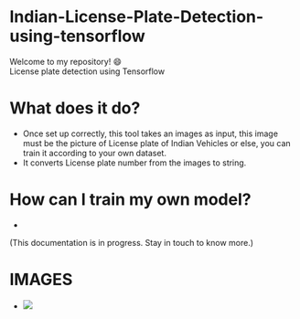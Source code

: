 # Indian-License-Plate-Detection-using-tensorflow
Welcome to my repository! :smile: <br/>
License plate detection using Tensorflow
# What does it do?
* Once set up correctly, this tool takes an images as input, this image must be the picture of License plate of Indian Vehicles or else, you can train it according to your own dataset.
* It converts License plate number from the images to string.
# How can I train my own model?
* <br/>
(This documentation is in progress. Stay in touch to know more.)
# IMAGES
* <img src="https://user-images.githubusercontent.com/47470038/73783575-f3060000-47b9-11ea-9e14-379af59b0048.png"/>
